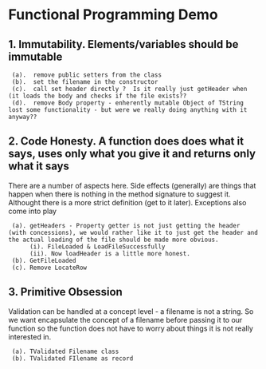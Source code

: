 # Functional Programming Demo

## 1. Immutability.  Elements/variables should be immutable

     (a).  remove public setters from the class
     (b).  set the filename in the constructor
     (c).  call set header directly ?  Is it really just getHeader when (it loads the body and checks if the file exists??
     (d).  remove Body property - enherently mutable Object of TString lost some functionality - but were we really doing anything with it anyway??

## 2. Code Honesty. A function does does what it says, uses only what you give it and returns only what it says 

There are a number of aspects here.  Side effects (generally) are things that happen when there is nothing in the method signature to suggest it.  Althought there is a more strict definition (get to it later).  Exceptions also come into play

     (a). getHeaders - Property getter is not just getting the header (with concessions), we would rather like it to just get the header and the actual loading of the file should be made more obvious.
          (i). FileLoaded & LoadFileSuccessfully 
          (ii). Now loadHeader is a little more honest.
     (b). GetFileLoaded
     (c). Remove LocateRow

## 3. Primitive Obsession

Validation can be handled at a concept level - a filename is not a string.  So we want encapsulate the concept
of a filename before passing it to our function so the function does not have
to worry about things it is not really interested in.

     (a). TValidated Filename class
     (b). TValidated FIlename as record


